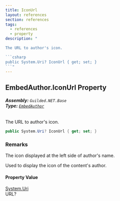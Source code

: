 ```yaml
---
title: IconUrl
layout: references
section: references
tags:
  - references
  - property
description: "

The URL to author's icon.

```csharp
public System.Uri? IconUrl { get; set; }
```"
---
```


## EmbedAuthor.IconUrl Property
###### **Assembly:** `Guilded.NET.Base`<br/>**Type:** [`EmbedAuthor`](EmbedAuthor 'Guilded.NET.Base.Embeds.EmbedAuthor')

The URL to author's icon.

```csharp
public System.Uri? IconUrl { get; set; }
```

### Remarks
  
The icon displayed at the left side of author's name.  
  
Used to display the icon of the content's author.

#### Property Value
[System.Uri](https://docs.microsoft.com/en-us/dotnet/api/System.Uri 'System.Uri')  
URL?